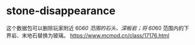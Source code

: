 # stone-disappearance
这个数据包可以删除玩家附近 60*60 范围的石头、深板岩；将 60*60 范围内的下界岩、末地石替换为玻璃。
https://www.mcmod.cn/class/17176.html
